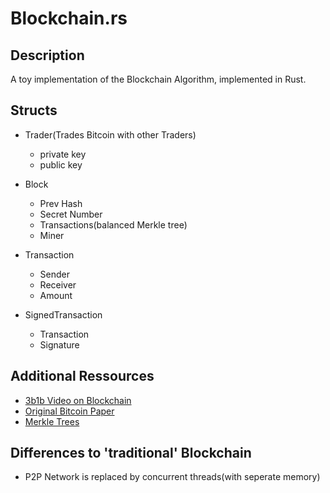 # Blockchain.rs
## Description
A toy implementation of the Blockchain Algorithm, implemented in Rust.

## Structs
* Trader(Trades Bitcoin with other Traders)
  * private key
  * public key

* Block
  * Prev Hash
  * Secret Number
  * Transactions(balanced Merkle tree)
  * Miner

* Transaction
  * Sender
  * Receiver
  * Amount

* SignedTransaction
  * Transaction
  * Signature

## Additional Ressources
* [3b1b Video on Blockchain](https://www.youtube.com/watch?v=bBC-nXj3Ng4)
* [Original Bitcoin Paper](https://bitcoin.org/en/bitcoin-paper)
* [Merkle Trees](https://www.youtube.com/watch?v=s0fruNfgW30)

## Differences to 'traditional' Blockchain
* P2P Network is replaced by concurrent threads(with seperate memory)
